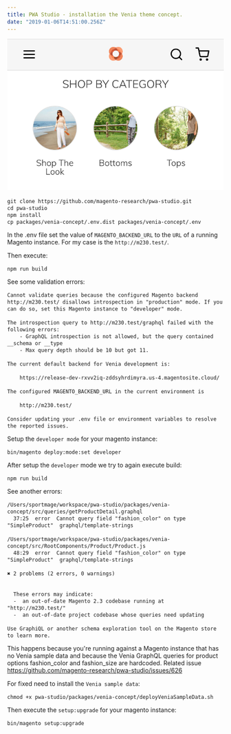 ```yaml
---
title: PWA Studio - installation the Venia theme concept.
date: "2019-01-06T14:51:00.256Z"
---
```


![Venia Home](./venia-home.png)

```shell
git clone https://github.com/magento-research/pwa-studio.git
cd pwa-studio
npm install
cp packages/venia-concept/.env.dist packages/venia-concept/.env
```

In the .env file set the value of `MAGENTO_BACKEND_URL` to the `URL` of a running Magento instance. For my case is the `http://m230.test/`.

Then execute:

```shell
npm run build
```

See some validation errors:

```shell
Cannot validate queries because the configured Magento backend http://m230.test/ disallows introspection in "production" mode. If you can do so, set this Magento instance to "developer" mode.

The introspection query to http://m230.test/graphql failed with the following errors:
	- GraphQL introspection is not allowed, but the query contained __schema or __type
	- Max query depth should be 10 but got 11.

The current default backend for Venia development is:

	https://release-dev-rxvv2iq-zddsyhrdimyra.us-4.magentosite.cloud/

The configured MAGENTO_BACKEND_URL in the current environment is

	http://m230.test/

Consider updating your .env file or environment variables to resolve the reported issues.
```

Setup the `developer mode` for your magento instance:

```shell
bin/magento deploy:mode:set developer
```

After setup the `developer` mode we try to again execute build:

```shell
npm run build
```

See another errors:

```shell
/Users/sportmage/workspace/pwa-studio/packages/venia-concept/src/queries/getProductDetail.graphql
  37:25  error  Cannot query field "fashion_color" on type "SimpleProduct"  graphql/template-strings

/Users/sportmage/workspace/pwa-studio/packages/venia-concept/src/RootComponents/Product/Product.js
  48:29  error  Cannot query field "fashion_color" on type "SimpleProduct"  graphql/template-strings

✖ 2 problems (2 errors, 0 warnings)


  These errors may indicate:
  -  an out-of-date Magento 2.3 codebase running at "http://m230.test/"
  -  an out-of-date project codebase whose queries need updating

Use GraphiQL or another schema exploration tool on the Magento store to learn more.
```

This happens because you're running against a Magento instance that has no Venia sample data and because the Venia GraphQL queries for product options fashion_color and fashion_size are hardcoded.
Related issue https://github.com/magento-research/pwa-studio/issues/626

For fixed need to install the `Venia sample data`:

```shell
chmod +x pwa-studio/packages/venia-concept/deployVeniaSampleData.sh
```

Then execute the `setup:upgrade` for your magento instance:

```shell
bin/magento setup:upgrade
```